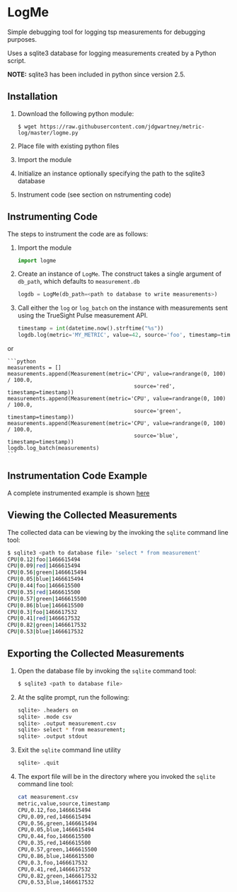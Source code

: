 # LogMe

Simple debugging tool for logging tsp measurements for debugging purposes.

Uses a sqlite3 database for logging measurements created by a Python
script.

**NOTE:** sqlite3 has been included in python since version 2.5.

## Installation

1. Download the following python module:

    ```
    $ wget https://raw.githubusercontent.com/jdgwartney/metric-log/master/logme.py
    ```

2. Place file with existing python files

3. Import the module

4. Initialize an instance optionally specifying the path to the
sqlite3 database

3. Instrument code (see section on nstrumenting code)

## Instrumenting Code

The steps to instrument the code are as follows:

1. Import the module

    ```python
    import logme
    ```

2. Create an instance of `LogMe`. The construct takes a single argument of `db_path`,
which defaults to `measurement.db`

    ```python
    logdb = LogMe(db_path=<path to database to write measurements>)
    ```

3. Call either the `log` or `log_batch` on the instance with measurements
sent using the TrueSight Pulse measurement API.

    ```python
    timestamp = int(datetime.now().strftime("%s"))
    logdb.log(metric='MY_METRIC', value=42, source='foo', timestamp=timestamp)

    ```
or    

    ```python
    measurements = []
    measurements.append(Measurement(metric='CPU', value=randrange(0, 100) / 100.0,
                                            source='red', timestamp=timestamp))
    measurements.append(Measurement(metric='CPU', value=randrange(0, 100) / 100.0,
                                            source='green', timestamp=timestamp))
    measurements.append(Measurement(metric='CPU', value=randrange(0, 100) / 100.0,
                                            source='blue', timestamp=timestamp))
    logdb.log_batch(measurements)
    ```

## Instrumentation Code Example

A complete instrumented example is shown [here](send_log.py)

## Viewing the Collected Measurements

The collected data can be viewing by the invoking the `sqlite`
command line tool:

```bash
$ sqlite3 <path to database file> 'select * from measurement'
CPU|0.12|foo|1466615494
CPU|0.09|red|1466615494
CPU|0.56|green|1466615494
CPU|0.05|blue|1466615494
CPU|0.44|foo|1466615500
CPU|0.35|red|1466615500
CPU|0.57|green|1466615500
CPU|0.86|blue|1466615500
CPU|0.3|foo|1466617532
CPU|0.41|red|1466617532
CPU|0.82|green|1466617532
CPU|0.53|blue|1466617532
```

## Exporting the Collected Measurements

1. Open the database file by invoking the `sqlite` command tool:

    ```bash
    $ sqlite3 <path to database file>
    ```
    
2. At the sqlite prompt, run the following:

    ```bash
    sqlite> .headers on
    sqlite> .mode csv
    sqlite> .output measurement.csv
    sqlite> select * from measurement;
    sqlite> .output stdout
    ```
    
3. Exit the `sqlite` command line utility

    ```bash
    sqlite> .quit
    ```

4. The export file will be in the directory where you invoked the `sqlite`
command line tool:

    ```bash
    cat measurement.csv
    metric,value,source,timestamp
    CPU,0.12,foo,1466615494
    CPU,0.09,red,1466615494
    CPU,0.56,green,1466615494
    CPU,0.05,blue,1466615494
    CPU,0.44,foo,1466615500
    CPU,0.35,red,1466615500
    CPU,0.57,green,1466615500
    CPU,0.86,blue,1466615500
    CPU,0.3,foo,1466617532
    CPU,0.41,red,1466617532
    CPU,0.82,green,1466617532
    CPU,0.53,blue,1466617532
    ```





